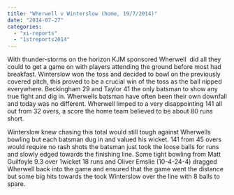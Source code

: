 ```yaml
---
title: "Wherwell v Winterslow (home, 19/7/2014)"
date: "2014-07-27"
categories: 
  - "xi-reports"
  - "1streports2014"
---
```


With thunder-storms on the horizon KJM sponsored Wherwell  did all they could to get a game on with players attending the ground before most had breakfast. Winterslow won the toss and decided to bowl on the previously covered pitch, this proved to be a crucial win of the toss as the ball nipped everywhere. Beckingham 29 and Taylor 41 the only batsman to show any true fight and dig in. Wherwells batsman have often been their own downfall and today was no different. Wherwell limped to a very disappointing 141 all out from 32 overs, a score the home team believed to be about 80 runs short.

Winterslow knew chasing this total would still tough against Wherwells bowling but each batsman dug in and valued his wicket. 141 from 45 overs would require no rash shots the batsman just took the loose balls for runs and slowly edged towards the finishing line. Some tight bowling from Matt Guilfoyle 9.3 over 1wicket 18 runs and Oliver Emslie (10-4-24-4) dragged Wherwell back into the game and ensured that the game went the distance but some big hits towards the took Winterslow over the line with 8 balls to spare.
